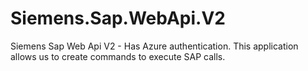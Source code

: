 # Siemens.Sap.WebApi.V2
Siemens Sap Web Api V2 - Has Azure authentication. This application allows us to create commands to execute SAP calls.
